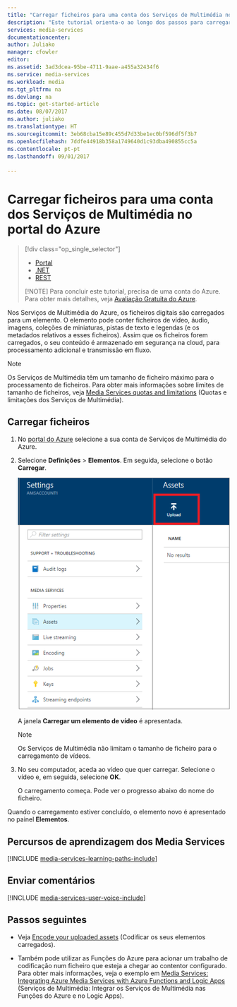 ```yaml
---
title: "Carregar ficheiros para uma conta dos Serviços de Multimédia no portal do Azure | Microsoft Docs"
description: "Este tutorial orienta-o ao longo dos passos para carregar ficheiros para uma conta dos Serviços de Multimédia no portal do Azure."
services: media-services
documentationcenter: 
author: Juliako
manager: cfowler
editor: 
ms.assetid: 3ad3dcea-95be-4711-9aae-a455a32434f6
ms.service: media-services
ms.workload: media
ms.tgt_pltfrm: na
ms.devlang: na
ms.topic: get-started-article
ms.date: 08/07/2017
ms.author: juliako
ms.translationtype: HT
ms.sourcegitcommit: 3eb68cba15e89c455d7d33be1ec0bf596df5f3b7
ms.openlocfilehash: 7ddfe44918b358a1749640d1c93dba490855cc5a
ms.contentlocale: pt-pt
ms.lasthandoff: 09/01/2017

---
```

# <a name="upload-files-to-a-media-services-account-in-the-azure-portal"></a>Carregar ficheiros para uma conta dos Serviços de Multimédia no portal do Azure
> [!div class="op_single_selector"]
> * [Portal](media-services-portal-upload-files.md)
> * [.NET](media-services-dotnet-upload-files.md)
> * [REST](media-services-rest-upload-files.md)
> 
> [!NOTE]
> Para concluir este tutorial, precisa de uma conta do Azure. Para obter mais detalhes, veja [Avaliação Gratuita do Azure](https://azure.microsoft.com/pricing/free-trial/). 
> 

Nos Serviços de Multimédia do Azure, os ficheiros digitais são carregados para um elemento. O elemento pode conter ficheiros de vídeo, áudio, imagens, coleções de miniaturas, pistas de texto e legendas (e os metadados relativos a esses ficheiros). Assim que os ficheiros forem carregados, o seu conteúdo é armazenado em segurança na cloud, para processamento adicional e transmissão em fluxo.

> [!NOTE]
> Os Serviços de Multimédia têm um tamanho de ficheiro máximo para o processamento de ficheiros. Para obter mais informações sobre limites de tamanho de ficheiros, veja [Media Services quotas and limitations](media-services-quotas-and-limitations.md) (Quotas e limitações dos Serviços de Multimédia).
>

## <a name="upload-files"></a>Carregar ficheiros
1. No [portal do Azure](https://portal.azure.com/) selecione a sua conta de Serviços de Multimédia do Azure.
2. Selecione **Definições** > **Elementos**. Em seguida, selecione o botão **Carregar**.
   
    ![Carregar ficheiros](./media/media-services-portal-vod-get-started/media-services-upload.png)
   
    A janela **Carregar um elemento de vídeo** é apresentada.
   
   > [!NOTE]
   > Os Serviços de Multimédia não limitam o tamanho de ficheiro para o carregamento de vídeos.
 
3. No seu computador, aceda ao vídeo que quer carregar. Selecione o vídeo e, em seguida, selecione **OK**.  
   
    O carregamento começa. Pode ver o progresso abaixo do nome do ficheiro.  

Quando o carregamento estiver concluído, o elemento novo é apresentado no painel **Elementos**. 

## <a name="media-services-learning-paths"></a>Percursos de aprendizagem dos Media Services
[!INCLUDE [media-services-learning-paths-include](../../includes/media-services-learning-paths-include.md)]

## <a name="provide-feedback"></a>Enviar comentários
[!INCLUDE [media-services-user-voice-include](../../includes/media-services-user-voice-include.md)]

## <a name="next-steps"></a>Passos seguintes
* Veja [Encode your uploaded assets](media-services-portal-encode.md) (Codificar os seus elementos carregados).

* Também pode utilizar as Funções do Azure para acionar um trabalho de codificação num ficheiro que esteja a chegar ao contentor configurado. Para obter mais informações, veja o exemplo em [Media Services: Integrating Azure Media Services with Azure Functions and Logic Apps](https://azure.microsoft.com/resources/samples/media-services-dotnet-functions-integration/) (Serviços de Multimédia: Integrar os Serviços de Multimédia nas Funções do Azure e no Logic Apps).



